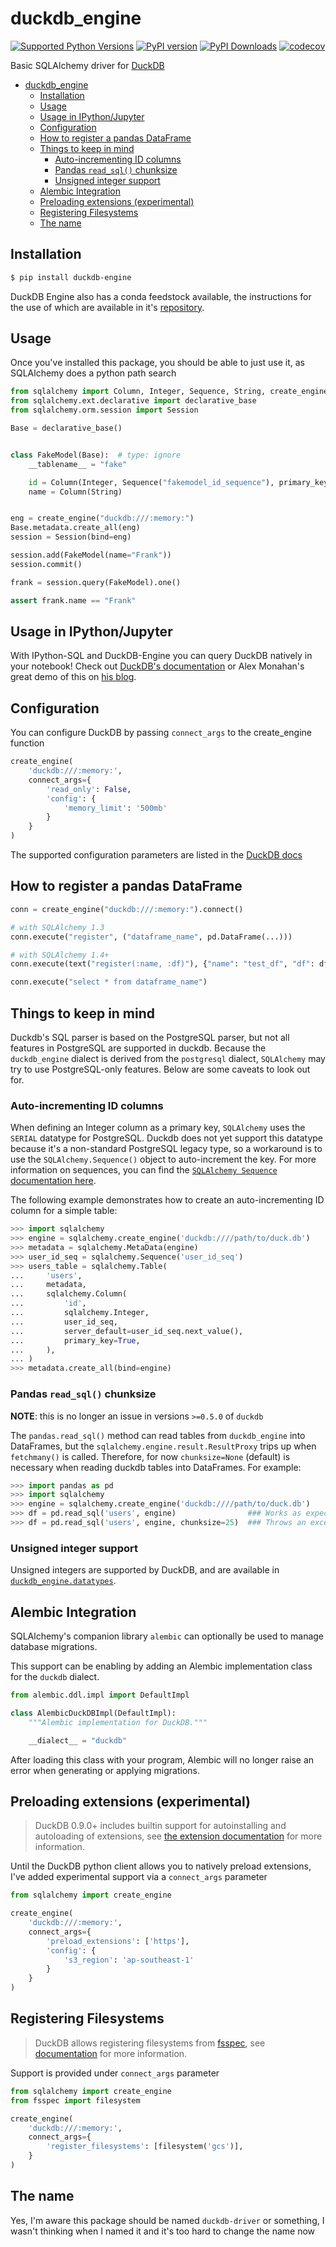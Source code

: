 # duckdb_engine

[![Supported Python Versions](https://img.shields.io/pypi/pyversions/duckdb-engine)](https://pypi.org/project/duckdb-engine/) [![PyPI version](https://badge.fury.io/py/duckdb-engine.svg)](https://badge.fury.io/py/duckdb-engine) [![PyPI Downloads](https://img.shields.io/pypi/dm/duckdb-engine.svg)](https://pypi.org/project/duckdb-engine/) [![codecov](https://codecov.io/gh/Mause/duckdb_engine/graph/badge.svg)](https://codecov.io/gh/Mause/duckdb_engine)

Basic SQLAlchemy driver for [DuckDB](https://duckdb.org/)

<!--ts-->
- [duckdb\_engine](#duckdb_engine)
  - [Installation](#installation)
  - [Usage](#usage)
  - [Usage in IPython/Jupyter](#usage-in-ipythonjupyter)
  - [Configuration](#configuration)
  - [How to register a pandas DataFrame](#how-to-register-a-pandas-dataframe)
  - [Things to keep in mind](#things-to-keep-in-mind)
    - [Auto-incrementing ID columns](#auto-incrementing-id-columns)
    - [Pandas `read_sql()` chunksize](#pandas-read_sql-chunksize)
    - [Unsigned integer support](#unsigned-integer-support)
  - [Alembic Integration](#alembic-integration)
  - [Preloading extensions (experimental)](#preloading-extensions-experimental)
  - [Registering Filesystems](#registering-filesystems)
  - [The name](#the-name)

<!-- Created by https://github.com/ekalinin/github-markdown-toc -->
<!-- Added by: me, at: Wed 20 Sep 2023 12:44:27 AWST -->

<!--te-->

## Installation
```sh
$ pip install duckdb-engine
```

DuckDB Engine also has a conda feedstock available, the instructions for the use of which are available in it's [repository](https://github.com/conda-forge/duckdb-engine-feedstock).

## Usage

Once you've installed this package, you should be able to just use it, as SQLAlchemy does a python path search

```python
from sqlalchemy import Column, Integer, Sequence, String, create_engine
from sqlalchemy.ext.declarative import declarative_base
from sqlalchemy.orm.session import Session

Base = declarative_base()


class FakeModel(Base):  # type: ignore
    __tablename__ = "fake"

    id = Column(Integer, Sequence("fakemodel_id_sequence"), primary_key=True)
    name = Column(String)


eng = create_engine("duckdb:///:memory:")
Base.metadata.create_all(eng)
session = Session(bind=eng)

session.add(FakeModel(name="Frank"))
session.commit()

frank = session.query(FakeModel).one()

assert frank.name == "Frank"
```

## Usage in IPython/Jupyter

With IPython-SQL and DuckDB-Engine you can query DuckDB natively in your notebook! Check out [DuckDB's documentation](https://duckdb.org/docs/guides/python/jupyter) or
Alex Monahan's great demo of this on [his blog](https://alex-monahan.github.io/2021/08/22/Python_and_SQL_Better_Together.html#an-example-workflow-with-duckdb).

## Configuration

You can configure DuckDB by passing `connect_args` to the create_engine function
```python
create_engine(
    'duckdb:///:memory:',
    connect_args={
        'read_only': False,
        'config': {
            'memory_limit': '500mb'
        }
    }
)
```

The supported configuration parameters are listed in the [DuckDB docs](https://duckdb.org/docs/sql/configuration)

## How to register a pandas DataFrame

```python
conn = create_engine("duckdb:///:memory:").connect()

# with SQLAlchemy 1.3
conn.execute("register", ("dataframe_name", pd.DataFrame(...)))

# with SQLAlchemy 1.4+
conn.execute(text("register(:name, :df)"), {"name": "test_df", "df": df})

conn.execute("select * from dataframe_name")
```

## Things to keep in mind
Duckdb's SQL parser is based on the PostgreSQL parser, but not all features in PostgreSQL are supported in duckdb. Because the `duckdb_engine` dialect is derived from the `postgresql` dialect, `SQLAlchemy` may try to use PostgreSQL-only features. Below are some caveats to look out for.

### Auto-incrementing ID columns
When defining an Integer column as a primary key, `SQLAlchemy` uses the `SERIAL` datatype for PostgreSQL. Duckdb does not yet support this datatype because it's a non-standard PostgreSQL legacy type, so a workaround is to use the `SQLAlchemy.Sequence()` object to auto-increment the key. For more information on sequences, you can find the [`SQLAlchemy Sequence` documentation here](https://docs.sqlalchemy.org/en/14/core/defaults.html#associating-a-sequence-as-the-server-side-default).

The following example demonstrates how to create an auto-incrementing ID column for a simple table:

```python
>>> import sqlalchemy
>>> engine = sqlalchemy.create_engine('duckdb:////path/to/duck.db')
>>> metadata = sqlalchemy.MetaData(engine)
>>> user_id_seq = sqlalchemy.Sequence('user_id_seq')
>>> users_table = sqlalchemy.Table(
...     'users',
...     metadata,
...     sqlalchemy.Column(
...         'id',
...         sqlalchemy.Integer,
...         user_id_seq,
...         server_default=user_id_seq.next_value(),
...         primary_key=True,
...     ),
... )
>>> metadata.create_all(bind=engine)
```

### Pandas `read_sql()` chunksize

**NOTE**: this is no longer an issue in versions `>=0.5.0` of `duckdb`

The `pandas.read_sql()` method can read tables from `duckdb_engine` into DataFrames, but the `sqlalchemy.engine.result.ResultProxy` trips up when `fetchmany()` is called. Therefore, for now `chunksize=None` (default) is necessary when reading duckdb tables into DataFrames. For example:

```python
>>> import pandas as pd
>>> import sqlalchemy
>>> engine = sqlalchemy.create_engine('duckdb:////path/to/duck.db')
>>> df = pd.read_sql('users', engine)                ### Works as expected
>>> df = pd.read_sql('users', engine, chunksize=25)  ### Throws an exception
```

### Unsigned integer support

Unsigned integers are supported by DuckDB, and are available in [`duckdb_engine.datatypes`](duckdb_engine/datatypes.py).

## Alembic Integration

SQLAlchemy's companion library `alembic` can optionally be used to manage database migrations.

This support can be enabling by adding an Alembic implementation class for the `duckdb` dialect.

```python
from alembic.ddl.impl import DefaultImpl

class AlembicDuckDBImpl(DefaultImpl):
    """Alembic implementation for DuckDB."""

    __dialect__ = "duckdb"
```

After loading this class with your program, Alembic will no longer raise an error when generating or applying migrations.

## Preloading extensions (experimental)

> DuckDB 0.9.0+ includes builtin support for autoinstalling and autoloading of extensions, see [the extension documentation](http://duckdb.org/docs/archive/0.9.0/extensions/overview#autoloadable-extensions) for more information.

Until the DuckDB python client allows you to natively preload extensions, I've added experimental support via a `connect_args` parameter

```python
from sqlalchemy import create_engine

create_engine(
    'duckdb:///:memory:',
    connect_args={
        'preload_extensions': ['https'],
        'config': {
            's3_region': 'ap-southeast-1'
        }
    }
)
```

## Registering Filesystems

> DuckDB allows registering filesystems from [fsspec](https://filesystem-spec.readthedocs.io/), see [documentation](https://duckdb.org/docs/guides/python/filesystems.html) for more information.

Support is provided under `connect_args` parameter

```python
from sqlalchemy import create_engine
from fsspec import filesystem

create_engine(
    'duckdb:///:memory:',
    connect_args={
        'register_filesystems': [filesystem('gcs')],
    }
)
```

## The name

Yes, I'm aware this package should be named `duckdb-driver` or something, I wasn't thinking when I named it and it's too hard to change the name now
